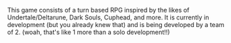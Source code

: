 This game consists of a turn based RPG inspired by the likes of Undertale/Deltarune, Dark Souls, Cuphead, and more. 
It is currently in development (but you already knew that) and is being developed by a team of 2. (woah, that's like 1 more than a solo development!!)
